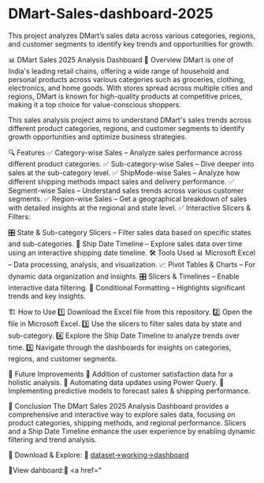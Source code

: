 # DMart-Sales-dashboard-2025
This project analyzes DMart’s sales data across various categories, regions, and customer segments to identify key trends and opportunities for growth.

📊 DMart Sales 2025 Analysis Dashboard
🛒 Overview
DMart is one of India's leading retail chains, offering a wide range of household and personal products across various categories such as groceries, clothing, electronics, and home goods. With stores spread across multiple cities and regions, DMart is known for high-quality products at competitive prices, making it a top choice for value-conscious shoppers.

This sales analysis project aims to understand DMart's sales trends across different product categories, regions, and customer segments to identify growth opportunities and optimize business strategies.

🔍 Features
✅ Category-wise Sales – Analyze sales performance across different product categories.
✅ Sub-category-wise Sales – Dive deeper into sales at the sub-category level.
✅ ShipMode-wise Sales – Analyze how different shipping methods impact sales and delivery performance.
✅ Segment-wise Sales – Understand sales trends across various customer segments.
✅ Region-wise Sales – Get a geographical breakdown of sales with detailed insights at the regional and state level.
✅ Interactive Slicers & Filters:

🎛 State & Sub-category Slicers – Filter sales data based on specific states and sub-categories.
📆 Ship Date Timeline – Explore sales data over time using an interactive shipping date timeline.
🛠 Tools Used
📊 Microsoft Excel – Data processing, analysis, and visualization.
📈 Pivot Tables & Charts – For dynamic data organization and insights.
🎛 Slicers & Timelines – Enable interactive data filtering.
🎨 Conditional Formatting – Highlights significant trends and key insights.

🏗 How to Use
1️⃣ Download the Excel file from this repository.
2️⃣ Open the file in Microsoft Excel.
3️⃣ Use the slicers to filter sales data by state and sub-category.
4️⃣ Explore the Ship Date Timeline to analyze trends over time.
5️⃣ Navigate through the dashboards for insights on categories, regions, and customer segments.

🚀 Future Improvements
🔹 Addition of customer satisfaction data for a holistic analysis.
🔹 Automating data updates using Power Query.
🔹 Implementing predictive models to forecast sales & shipping performance.

🎯 Conclusion
The DMart Sales 2025 Analysis Dashboard provides a comprehensive and interactive way to explore sales data, focusing on product categories, shipping methods, and regional performance. Slicers and a Ship Date Timeline enhance the user experience by enabling dynamic filtering and trend analysis.

📂 Download & Explore: 🚀 <a href="https://github.com/Rajnandini-0804/DMart-Sales-dashboard-2025/blob/main/Main%20Excel%20File%20(Containing%20Dashboard%20%26%20Dataset).xlsx">dataset->working->dashboard</a>

 📂View dahboard:🚀 <a href=" 






